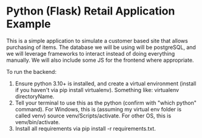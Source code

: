 # Python (Flask) Retail Application Example
This is a simple application to simulate a customer based site that allows purchasing of items.
The database we will be using will be postgreSQL, and we will leverage frameworks to interact instead
of doing everything manually. We will also include some JS for the frontend where appropriate.

To run the backend:
1. Ensure python 3.10+ is installed, and create a virtual environment (install if you haven't via pip install virtualenv). Something like: virtualenv directoryName.
2. Tell your terminal to use this as the python (confirm with "which python" command). For Windows, this is (assuming my virtual env folder is called venv) source venv/Scripts/activate. For other OS, this is venv/bin/activate.
3. Install all requirements via pip install -r requirements.txt.